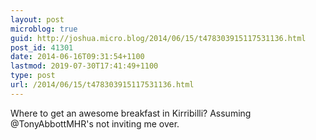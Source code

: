 ```yaml
---
layout: post
microblog: true
guid: http://joshua.micro.blog/2014/06/15/t478303915117531136.html
post_id: 41301
date: 2014-06-16T09:31:54+1100
lastmod: 2019-07-30T17:41:49+1100
type: post
url: /2014/06/15/t478303915117531136.html
---
```

Where to get an awesome breakfast in Kirribilli? Assuming @TonyAbbottMHR's not inviting me over.
